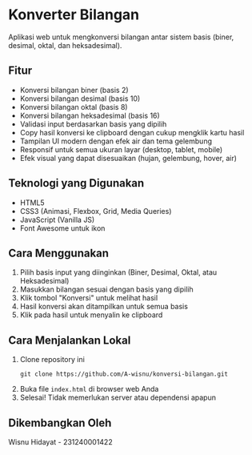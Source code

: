 # Konverter Bilangan

Aplikasi web untuk mengkonversi bilangan antar sistem basis (biner, desimal, oktal, dan heksadesimal).

## Fitur

- Konversi bilangan biner (basis 2)
- Konversi bilangan desimal (basis 10)
- Konversi bilangan oktal (basis 8)
- Konversi bilangan heksadesimal (basis 16)
- Validasi input berdasarkan basis yang dipilih
- Copy hasil konversi ke clipboard dengan cukup mengklik kartu hasil
- Tampilan UI modern dengan efek air dan tema gelembung
- Responsif untuk semua ukuran layar (desktop, tablet, mobile)
- Efek visual yang dapat disesuaikan (hujan, gelembung, hover, air)

## Teknologi yang Digunakan

- HTML5
- CSS3 (Animasi, Flexbox, Grid, Media Queries)
- JavaScript (Vanilla JS)
- Font Awesome untuk ikon

## Cara Menggunakan

1. Pilih basis input yang diinginkan (Biner, Desimal, Oktal, atau Heksadesimal)
2. Masukkan bilangan sesuai dengan basis yang dipilih
3. Klik tombol "Konversi" untuk melihat hasil
4. Hasil konversi akan ditampilkan untuk semua basis
5. Klik pada hasil untuk menyalin ke clipboard

## Cara Menjalankan Lokal

1. Clone repository ini
   ```
   git clone https://github.com/A-wisnu/konversi-bilangan.git
   ```
2. Buka file `index.html` di browser web Anda
3. Selesai! Tidak memerlukan server atau dependensi apapun

## Dikembangkan Oleh

Wisnu Hidayat - 231240001422 